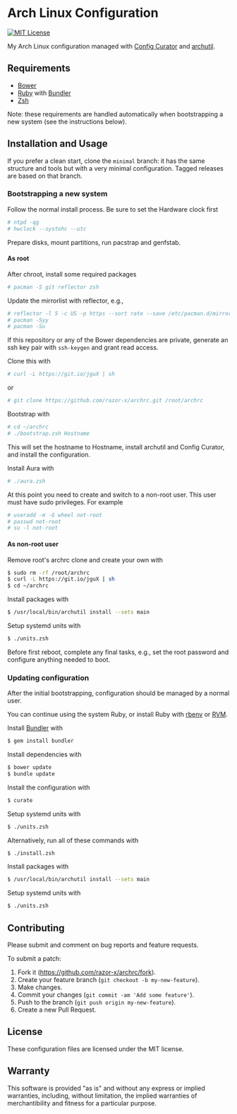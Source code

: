 # Arch Linux Configuration

[![MIT License](https://img.shields.io/badge/license-MIT-red.svg)](./LICENSE.txt)

My Arch Linux configuration managed with [Config Curator] and [archutil].

[archutil]: https://github.com/razor-x/archutil
[Config Curator]: https://github.com/razor-x/config_curator

## Requirements

* [Bower]
* [Ruby] with [Bundler]
* [Zsh]

Note: these requirements are handled automatically
when bootstrapping a new system (see the instructions below).

[Bower]: http://bower.io/
[Bundler]: http://bundler.io/
[Ruby]: https://www.ruby-lang.org/
[Zsh]: http://www.zsh.org/

## Installation and Usage

If you prefer a clean start, clone the `minimal` branch:
it has the same structure and tools but with
a very minimal configuration.
Tagged releases are based on that branch.

### Bootstrapping a new system

Follow the normal install process.
Be sure to set the Hardware clock first

```bash
# ntpd -qg
# hwclock --systohc --utc
```

Prepare disks, mount partitions, run pacstrap and genfstab.

#### As root

After chroot, install some required packages

```bash
# pacman -S git reflector zsh
```

Update the mirrorlist with reflector, e.g.,

```bash
# reflector -l 5 -c US -p https --sort rate --save /etc/pacman.d/mirrorlist
# pacman -Syy
# pacman -Su
```

If this repository or any of the Bower dependencies are private,
generate an ssh key pair with `ssh-keygen` and grant read access.

Clone this with

```bash
# curl -L https://git.io/jguX | sh
```

or

```bash
# git clone https://github.com/razor-x/archrc.git /root/archrc
```

Bootstrap with

```bash
# cd ~/archrc
# ./bootstrap.zsh Hostname
```

This will set the hostname to Hostname,
install archutil and Config Curator,
and install the configuration.

Install Aura with

```bash
# ./aura.zsh
```

At this point you need to create and switch to a non-root user.
This user must have sudo privileges.
For example

```bash
# useradd -m -G wheel not-root
# passwd not-root
# su -l not-root
```

#### As non-root user

Remove root's archrc clone and create your own with

```bash
$ sudo rm -rf /root/archrc
$ curl -L https://git.io/jguX | sh
$ cd ~/archrc
```

Install packages with

```bash
$ /usr/local/bin/archutil install --sets main
```

Setup systemd units with

```bash
$ ./units.zsh
```

Before first reboot, complete any final tasks, e.g.,
set the root password and configure anything needed to boot.

### Updating configuration

After the initial bootstrapping,
configuration should be managed by a normal user.

You can continue using the system Ruby,
or install Ruby with [rbenv] or [RVM].

Install [Bundler] with

```bash
$ gem install bundler
```

Install dependencies with

```bash
$ bower update
$ bundle update
```

Install the configuration with

```bash
$ curate
```

Setup systemd units with

```bash
$ ./units.zsh
```

Alternatively, run all of these commands with

```bash
$ ./install.zsh
```

Install packages with

```bash
$ /usr/local/bin/archutil install --sets main
```

Setup systemd units with

```bash
$ ./units.zsh
```

[rbenv]: https://github.com/sstephenson/rbenv
[RVM]: https://rvm.io/

## Contributing

Please submit and comment on bug reports and feature requests.

To submit a patch:

1. Fork it (https://github.com/razor-x/archrc/fork).
2. Create your feature branch (`git checkout -b my-new-feature`).
3. Make changes.
4. Commit your changes (`git commit -am 'Add some feature'`).
5. Push to the branch (`git push origin my-new-feature`).
6. Create a new Pull Request.

## License

These configuration files are licensed under the MIT license.

## Warranty

This software is provided "as is" and without any express or
implied warranties, including, without limitation, the implied
warranties of merchantibility and fitness for a particular
purpose.
